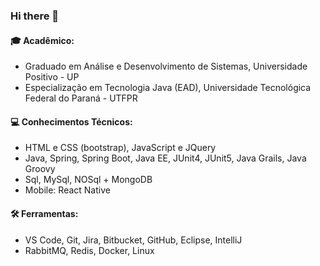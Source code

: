 ### Hi there 👋

<h4>🎓 Acadêmico:</h4>
<ul>
  <li>Graduado em Análise e Desenvolvimento de Sistemas, Universidade Positivo - UP </li>
  <li>Especialização em Tecnologia Java (EAD), Universidade Tecnológica Federal do Paraná - UTFPR </li>
</ul>

<h4>💻 Conhecimentos Técnicos: </h4>
<ul>
  <li>HTML e CSS (bootstrap), JavaScript e JQuery</li>
  <li>Java, Spring, Spring Boot, Java EE, JUnit4, JUnit5, Java Grails, Java Groovy </li>
  <li> Sql, MySql, NOSql + MongoDB </li>
  <li>Mobile: React Native </li>
</ul>

<h4>🛠️ Ferramentas:</h4>
<ul>
  <li>VS Code, Git, Jira, Bitbucket, GitHub, Eclipse, IntelliJ </li>
  <li>RabbitMQ, Redis, Docker, Linux </li>
</ul>

<!--
**GabryelBoeira/GabryelBoeira** is a ✨ _special_ ✨ repository because its `README.md` (this file) appears on your GitHub profile.
-->

